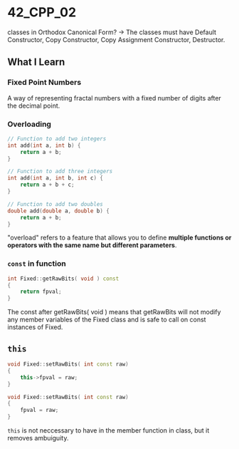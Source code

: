 # 42_CPP_02
classes in Orthodox Canonical Form? -> The classes must have Default Constructor, Copy Constructor, Copy Assignment Constructor, Destructor.

## What I Learn
### Fixed Point Numbers
A way of representing fractal numbers with a fixed number of digits after the decimal point.
### Overloading 
```c++
// Function to add two integers
int add(int a, int b) {
    return a + b;
}

// Function to add three integers
int add(int a, int b, int c) {
    return a + b + c;
}

// Function to add two doubles
double add(double a, double b) {
    return a + b;
}
```
"overload" refers to a feature that allows you to define **multiple functions or operators with the same name but different parameters**. 


### `const` in function
```c++
int Fixed::getRawBits( void ) const
{
	return fpval;
}
```
The const after getRawBits( void ) means that getRawBits will not modify any member variables of the Fixed class and is safe to call on const instances of Fixed.

## `this`
```c++
void Fixed::setRawBits( int const raw)
{
	this->fpval = raw;
}
```

```c++
void Fixed::setRawBits( int const raw)
{
	fpval = raw;
}
```

`this` is not neccessary to have in the member function in class, but it removes ambuiguity.


